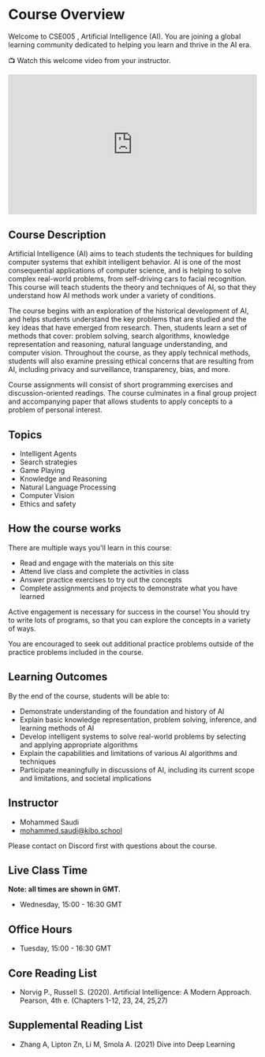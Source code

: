 # Course Overview

Welcome to CSE005 , Artificial Intelligence (AI). You are joining a global
learning community dedicated to helping you learn and thrive in the AI era.

📺 Watch this welcome video from your instructor.

<div style="position: relative; padding-bottom: 56.25%; height: 0;">
<iframe src="https://www.youtube.com/embed/C0rM-eMeAbk" frameborder="0" webkitallowfullscreen mozallowfullscreen allowfullscreen style="position: absolute; top: 0; left: 0; width: 100%; height: 100%;"></iframe>
</div>

## Course Description

Artificial Intelligence (AI) aims to teach students the techniques for building computer systems that exhibit
intelligent behavior. AI is one of the most consequential applications of computer science, and is helping to solve
complex real-world problems, from self-driving cars to facial recognition. This course will teach students the theory
and techniques of AI, so that they understand how AI methods work under a variety of conditions.

The course begins with an exploration of the historical development of AI, and helps students understand the key
problems that are studied and the key ideas that have emerged from research. Then, students learn a set of methods that
cover: problem solving, search algorithms, knowledge representation and reasoning, natural language understanding, and
computer vision. Throughout the course, as they apply technical methods, students will also examine pressing ethical
concerns that are resulting from AI, including privacy and surveillance, transparency, bias, and more.

Course assignments will consist of short programming exercises and discussion-oriented readings. The course culminates
in a final group project and accompanying paper that allows students to apply concepts to a problem of personal
interest.

## Topics

- Intelligent Agents
- Search strategies
- Game Playing
- Knowledge and Reasoning
- Natural Language Processing
- Computer Vision
- Ethics and safety

## How the course works

There are multiple ways you'll learn in this course:

- Read and engage with the materials on this site
- Attend live class and complete the activities in class
- Answer practice exercises to try out the concepts
- Complete assignments and projects to demonstrate what you have learned

Active engagement is necessary for success in the course! You should try to
write lots of programs, so that you can explore the concepts in a variety of
ways.

You are encouraged to seek out additional practice problems outside of the
practice problems included in the course.

## Learning Outcomes

By the end of the course, students will be able to:

- Demonstrate understanding of the foundation and history of AI
- Explain basic knowledge representation, problem solving, inference, and learning methods of AI
- Develop intelligent systems to solve real-world problems by selecting and applying appropriate algorithms
- Explain the capabilities and limitations of various AI algorithms and techniques
- Participate meaningfully in discussions of AI, including its current scope and limitations, and societal implications

## Instructor
<!-- UPDATE EACH TERM -->
- Mohammed Saudi
- [mohammed.saudi@kibo.school](mailto:mohammed.saudi@kibo.school)

Please contact on Discord first with questions about the course.

## Live Class Time
<!-- UPDATE EACH TERM -->
**Note: all times are shown in GMT.**

- Wednesday, 15:00 - 16:30 GMT

## Office Hours
<!-- UPDATE EACH TERM -->
- Tuesday, 15:00 - 16:30 GMT

## Core Reading List

- Norvig P., Russell S. (2020). Artificial Intelligence: A Modern Approach. Pearson, 4th e. (Chapters 1-12, 23, 24, 25,27)

## Supplemental Reading List

- Zhang A, Lipton Zn, Li M, Smola A. (2021) Dive into Deep Learning

